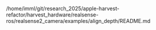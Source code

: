 /home/imml/git/research_2025/apple-harvest-refactor/harvest_hardware/realsense-ros/realsense2_camera/examples/align_depth/README.md